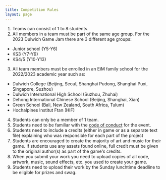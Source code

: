 ```yaml
---
title: Competition Rules
layout: page
---
```

1. Teams can consist of 1 to 8 students.
2. All members in a team must be part of the same age group. For the 2023 Dulwich Game Jam there are 3 different age groups:
  - Junior school (Y5-Y6)
  - KS3 (Y7-Y9)
  - KS4/5 (Y10-Y13)
3. All team members must be enrolled in an EiM family school for the 2022/2023 academic year such as:
  - Dulwich College (Beijing, Seoul, Shanghai Pudong, Shanghai Puxi, Singapore, Suzhou)
  - Dulwich International High School (Suzhou, Zhuhai)
  - Dehong International Chinese School (Beijing, Shanghai, Xian)
  - Green School (Bali, New Zealand, South Africa, Tulum)
  - Hochalpines Institut Ftan (HIF)
4. Students can only be a member of 1 team.
5. Students need to be familiar with the [code of conduct](/information/code-of-conduct) for the event.
6. Students need to include a credits (either in game or as a separate text file) explaining who was responsible for each part of the project
7. Students are encouraged to create the majority of art and music for their game. If students use any assets found online, full credit must be given to the original author(s) as part of the game's credits.
8. When you submit your work you need to upload copies of all code, artwork, music, sound effects, etc. you used to create your game.
9. Students need to upload their work by the Sunday lunchtime deadline to be eligible for prizes and swag.